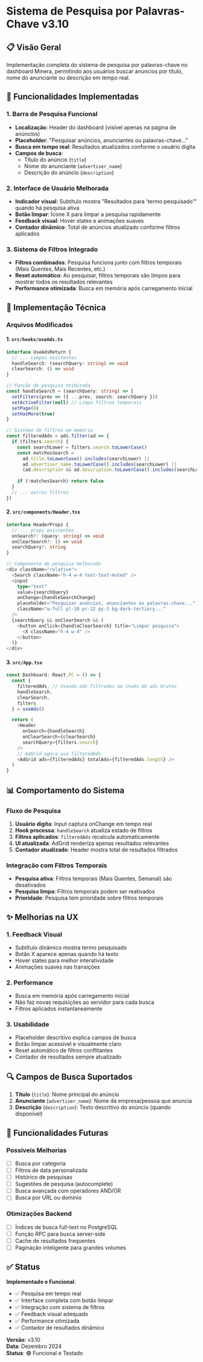 # Sistema de Pesquisa por Palavras-Chave v3.10

## 📋 Visão Geral

Implementação completa do sistema de pesquisa por palavras-chave no dashboard Minera, permitindo aos usuários buscar anúncios por título, nome do anunciante ou descrição em tempo real.

## 🎯 Funcionalidades Implementadas

### 1. Barra de Pesquisa Funcional
- **Localização**: Header do dashboard (visível apenas na página de anúncios)
- **Placeholder**: "Pesquisar anúncios, anunciantes ou palavras-chave..."
- **Busca em tempo real**: Resultados atualizados conforme o usuário digita
- **Campos de busca**: 
  - Título do anúncio (`title`)
  - Nome do anunciante (`advertiser_name`) 
  - Descrição do anúncio (`description`)

### 2. Interface de Usuário Melhorada
- **Indicador visual**: Subtítulo mostra "Resultados para 'termo pesquisado'" quando há pesquisa ativa
- **Botão limpar**: Ícone X para limpar a pesquisa rapidamente
- **Feedback visual**: Hover states e animações suaves
- **Contador dinâmico**: Total de anúncios atualizado conforme filtros aplicados

### 3. Sistema de Filtros Integrado
- **Filtros combinados**: Pesquisa funciona junto com filtros temporais (Mais Quentes, Mais Recentes, etc.)
- **Reset automático**: Ao pesquisar, filtros temporais são limpos para mostrar todos os resultados relevantes
- **Performance otimizada**: Busca em memória após carregamento inicial

## 🔧 Implementação Técnica

### Arquivos Modificados

#### 1. `src/hooks/useAds.ts`
```typescript
interface UseAdsReturn {
  // ... campos existentes
  handleSearch: (searchQuery: string) => void
  clearSearch: () => void
}

// Função de pesquisa otimizada
const handleSearch = (searchQuery: string) => {
  setFilters(prev => ({ ...prev, search: searchQuery }))
  setActiveFilter(null) // Limpa filtros temporais
  setPage(0)
  setHasMore(true)
}

// Sistema de filtros em memória
const filteredAds = ads.filter(ad => {
  if (filters.search) {
    const searchLower = filters.search.toLowerCase()
    const matchesSearch = 
      ad.title.toLowerCase().includes(searchLower) ||
      ad.advertiser_name.toLowerCase().includes(searchLower) ||
      (ad.description && ad.description.toLowerCase().includes(searchLower))
    
    if (!matchesSearch) return false
  }
  // ... outros filtros
})
```

#### 2. `src/components/Header.tsx`
```typescript
interface HeaderProps {
  // ... props existentes
  onSearch?: (query: string) => void
  onClearSearch?: () => void
  searchQuery?: string
}

// Componente de pesquisa melhorado
<div className="relative">
  <Search className="h-4 w-4 text-text-muted" />
  <input
    type="text"
    value={searchQuery}
    onChange={handleSearchChange}
    placeholder="Pesquisar anúncios, anunciantes ou palavras-chave..."
    className="w-full pl-10 pr-12 py-3 bg-dark-tertiary..."
  />
  {searchQuery && onClearSearch && (
    <button onClick={handleClearSearch} title="Limpar pesquisa">
      <X className="h-4 w-4" />
    </button>
  )}
</div>
```

#### 3. `src/App.tsx`
```typescript
const Dashboard: React.FC = () => {
  const { 
    filteredAds, // Usando ads filtrados ao invés de ads brutos
    handleSearch,
    clearSearch,
    filters
  } = useAds()

  return (
    <Header 
      onSearch={handleSearch}
      onClearSearch={clearSearch}
      searchQuery={filters.search}
    />
    // AdGrid agora usa filteredAds
    <AdGrid ads={filteredAds} totalAds={filteredAds.length} />
  )
}
```

## 📊 Comportamento do Sistema

### Fluxo de Pesquisa
1. **Usuário digita**: Input captura onChange em tempo real
2. **Hook processa**: `handleSearch` atualiza estado de filtros
3. **Filtros aplicados**: `filteredAds` recalcula automaticamente
4. **UI atualizada**: AdGrid renderiza apenas resultados relevantes
5. **Contador atualizado**: Header mostra total de resultados filtrados

### Integração com Filtros Temporais
- **Pesquisa ativa**: Filtros temporais (Mais Quentes, Semanal) são desativados
- **Pesquisa limpa**: Filtros temporais podem ser reativados
- **Prioridade**: Pesquisa tem prioridade sobre filtros temporais

## ✨ Melhorias na UX

### 1. Feedback Visual
- Subtítulo dinâmico mostra termo pesquisado
- Botão X aparece apenas quando há texto
- Hover states para melhor interatividade
- Animações suaves nas transições

### 2. Performance
- Busca em memória após carregamento inicial
- Não faz novas requisições ao servidor para cada busca
- Filtros aplicados instantaneamente

### 3. Usabilidade
- Placeholder descritivo explica campos de busca
- Botão limpar acessível e visualmente claro
- Reset automático de filtros conflitantes
- Contador de resultados sempre atualizado

## 🔍 Campos de Busca Suportados

1. **Título** (`title`): Nome principal do anúncio
2. **Anunciante** (`advertiser_name`): Nome da empresa/pessoa que anuncia
3. **Descrição** (`description`): Texto descritivo do anúncio (quando disponível)

## 🚀 Funcionalidades Futuras

### Possíveis Melhorias
- [ ] Busca por categoria
- [ ] Filtros de data personalizada  
- [ ] Histórico de pesquisas
- [ ] Sugestões de pesquisa (autocomplete)
- [ ] Busca avançada com operadores AND/OR
- [ ] Busca por URL ou domínio

### Otimizações Backend
- [ ] Índices de busca full-text no PostgreSQL
- [ ] Função RPC para busca server-side
- [ ] Cache de resultados frequentes
- [ ] Paginação inteligente para grandes volumes

## ✅ Status

**Implementado e Funcional**:
- ✅ Pesquisa em tempo real
- ✅ Interface completa com botão limpar
- ✅ Integração com sistema de filtros
- ✅ Feedback visual adequado
- ✅ Performance otimizada
- ✅ Contador de resultados dinâmico

**Versão**: v3.10  
**Data**: Dezembro 2024  
**Status**: 🟢 Funcional e Testado 